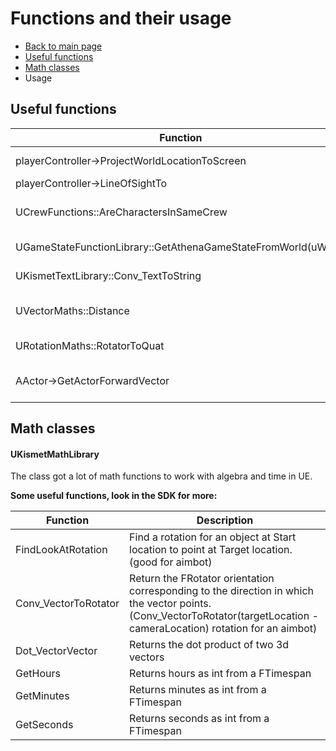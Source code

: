 
# Functions and their usage
* [Back to main page](README.md)
* [Useful functions](#useful-functions)
* [Math classes](#math-classes)
* Usage

## Useful functions
Function | Description
-------- | ----------------
playerController->ProjectWorldLocationToScreen | WorldToScreen function
playerController->LineOfSightTo | Visibility check
UCrewFunctions::AreCharactersInSameCrew | Check if both players are in the same crew
UGameStateFunctionLibrary::GetAthenaGameStateFromWorld(uWord) | Get the AAthenaGameState
UKismetTextLibrary::Conv_TextToString | Convert FText to FString
UVectorMaths::Distance | Calculate distance between two FVector
URotationMaths::RotatorToQuat | Convert FRotator to FQuat
AActor->GetActorForwardVector | Normalized Forward Vector for an actor

## Math classes
#### UKismetMathLibrary
The class got a lot of math functions to work with algebra and time in UE.

**Some useful functions, look in the SDK for more:**

Function | Description
-------- | ----------------
FindLookAtRotation | Find a rotation for an object at Start location to point at Target location. (good for aimbot)
Conv_VectorToRotator | Return the FRotator orientation corresponding to the direction in which the vector points. (Conv_VectorToRotator(targetLocation - cameraLocation) rotation for an aimbot)
Dot_VectorVector | Returns the dot product of two 3d vectors
GetHours | Returns hours as int from a FTimespan
GetMinutes | Returns minutes as int from a FTimespan
GetSeconds | Returns seconds as int from a FTimespan
